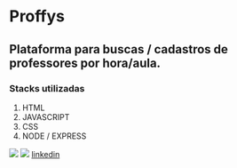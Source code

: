 # Proffys

## Plataforma para buscas / cadastros de professores por hora/aula.

### Stacks utilizadas 

1. HTML
2. JAVASCRIPT
3. CSS
4. NODE / EXPRESS


![](https://images.emojiterra.com/google/android-10/share/1f680.jpg)
![](https://images.emojiterra.com/google/android-nougat/512px/1f468-1f4bb.png)
[linkedin](https://www.linkedin.com/in/clevison-barbosa-ba444818a/)